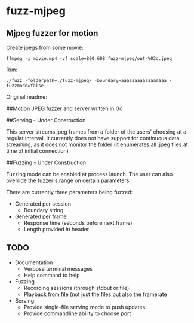 # fuzz-mjpeg

## Mjpeg fuzzer for motion

Create jpegs from some movie:
```
ffmpeg -i movie.mp4 -vf scale=800:608 fuzz-mjpeg/out-%03d.jpeg
```
Run:
```
./fuzz -folderpath=./fuzz-mjpeg/ -boundary=aaaaaaaaaaaaaaaaa -fuzzmode=false
```


Original readme:

##Motion JPEG fuzzer and server written in Go

##Serving - Under Construction

This server streams jpeg frames from a folder of the users' choosing at a regular interval. 
It currently does not have support for continuous data streaming, as it does not monitor the folder
(it enumerates all .jpeg files at time of initial connection)

##Fuzzing - Under Construction

Fuzzing mode can be enabled at process launch. The user can also override the fuzzer's range on certain parameters.


There are currently three parameters being fuzzed:
* Generated per session
  * Boundary string
* Generated per frame
  * Response time (seconds before next frame)
  * Length provided in header
  
## TODO
* Documentation
  * Verbose terminal messages
  * Help command to help
* Fuzzing
  * Recording sessions (through stdout or file)
  * Playback from file (not just the files but also the framerate
* Serving
  * Provide single-file serving mode to push updates.
  * Provide commandline ability to choose port

